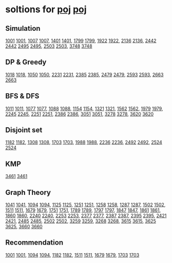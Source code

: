 # soltions for [poj] [poj]

## Simulation

[1001] [1001],
[1007] [1007],
[1401] [1401],
[1799] [1799],
[1922] [1922],
[2136] [2136],
[2442] [2442]
[2495] [2495],
[2503] [2503],
[3748] [3748]

## DP & Greedy

[1018] [1018],
[1050] [1050],
[2231] [2231],
[2385] [2385],
[2479] [2479],
[2593] [2593],
[2663] [2663]

## BFS & DFS

[1011] [1011],
[1077] [1077],
[1088] [1088],
[1154] [1154],
[1321] [1321],
[1562] [1562],
[1979] [1979],
[2245] [2245],
[2251] [2251],
[2386] [2386],
[3051] [3051],
[3278] [3278],
[3620] [3620]

## Disjoint set

[1182] [1182],
[1308] [1308],
[1703] [1703],
[1988] [1988],
[2236] [2236],
[2492] [2492],
[2524] [2524]

## KMP

[3461] [3461]

## Graph Theory

[1041] [1041],
[1094] [1094],
[1125] [1125],
[1251] [1251],
[1258] [1258],
[1287] [1287],
[1502] [1502],
[1511] [1511],
[1679] [1679],
[1751] [1751],
[1789] [1789],
[1797] [1797],
[1847] [1847],
[1861] [1861],
[1860] [1860],
[2240] [2240],
[2253] [2253],
[2377] [2377],
[2387] [2387],
[2395] [2395],
[2421] [2421],
[2485] [2485],
[2502] [2502],
[3259] [3259],
[3268] [3268],
[3615] [3615],
[3625] [3625],
[3660] [3660]

## Recommendation

[1001] [1001],
[1094] [1094],
[1182] [1182],
[1511] [1511],
[1679] [1679],
[1703] [1703]

[poj]:  http://poj.org/
[1001]: https://github.com/zj-1/poj/blob/master/solutions/poj1001.cpp
[1007]: https://github.com/zj-1/poj/blob/master/solutions/poj1007.cpp
[1011]: https://github.com/zj-1/poj/blob/master/solutions/poj1011.cpp
[1018]: https://github.com/zj-1/poj/blob/master/solutions/poj1018.cpp
[1041]: https://github.com/zj-1/poj/blob/master/solutions/poj1041.cpp
[1050]: https://github.com/zj-1/poj/blob/master/solutions/poj1050.cpp
[1077]: https://github.com/zj-1/poj/blob/master/solutions/poj1077.cpp
[1088]: https://github.com/zj-1/poj/blob/master/solutions/poj1088.cpp
[1094]: https://github.com/zj-1/poj/blob/master/solutions/poj1094.cpp
[1125]: https://github.com/zj-1/poj/blob/master/solutions/poj1125.cpp
[1154]: https://github.com/zj-1/poj/blob/master/solutions/poj1154.cpp
[1182]: https://github.com/zj-1/poj/blob/master/solutions/poj1182.cpp
[1251]: https://github.com/zj-1/poj/blob/master/solutions/poj1251.cpp
[1258]: https://github.com/zj-1/poj/blob/master/solutions/poj1258.cpp
[1287]: https://github.com/zj-1/poj/blob/master/solutions/poj1287.cpp
[1308]: https://github.com/zj-1/poj/blob/master/solutions/poj1308.cpp
[1321]: https://github.com/zj-1/poj/blob/master/solutions/poj1321.cpp
[1401]: https://github.com/zj-1/poj/blob/master/solutions/poj1401.cpp
[1502]: https://github.com/zj-1/poj/blob/master/solutions/poj1502.cpp
[1511]: https://github.com/zj-1/poj/blob/master/solutions/poj1511.cpp
[1562]: https://github.com/zj-1/poj/blob/master/solutions/poj1562.cpp
[1679]: https://github.com/zj-1/poj/blob/master/solutions/poj1679.cpp
[1703]: https://github.com/zj-1/poj/blob/master/solutions/poj1703.cpp
[1751]: https://github.com/zj-1/poj/blob/master/solutions/poj1751.cpp
[1789]: https://github.com/zj-1/poj/blob/master/solutions/poj1789.cpp
[1799]: https://github.com/zj-1/poj/blob/master/solutions/poj1799.cpp
[1797]: https://github.com/zj-1/poj/blob/master/solutions/poj1797.cpp
[1847]: https://github.com/zj-1/poj/blob/master/solutions/poj1847.cpp
[1861]: https://github.com/zj-1/poj/blob/master/solutions/poj1861.cpp
[1860]: https://github.com/zj-1/poj/blob/master/solutions/poj1860.cpp
[1922]: https://github.com/zj-1/poj/blob/master/solutions/poj1922.cpp
[1979]: https://github.com/zj-1/poj/blob/master/solutions/poj1979.cpp
[1988]: https://github.com/zj-1/poj/blob/master/solutions/poj1988.cpp
[2136]: https://github.com/zj-1/poj/blob/master/solutions/poj2136.cpp
[2231]: https://github.com/zj-1/poj/blob/master/solutions/poj2231.cpp
[2236]: https://github.com/zj-1/poj/blob/master/solutions/poj2236.cpp
[2240]: https://github.com/zj-1/poj/blob/master/solutions/poj2240.cpp
[2245]: https://github.com/zj-1/poj/blob/master/solutions/poj2245.cpp
[2251]: https://github.com/zj-1/poj/blob/master/solutions/poj2251.cpp
[2253]: https://github.com/zj-1/poj/blob/master/solutions/poj2253.cpp
[2377]: https://github.com/zj-1/poj/blob/master/solutions/poj2377.cpp
[2385]: https://github.com/zj-1/poj/blob/master/solutions/poj2385.cpp
[2386]: https://github.com/zj-1/poj/blob/master/solutions/poj2386.cpp
[2387]: https://github.com/zj-1/poj/blob/master/solutions/poj2387.cpp
[2395]: https://github.com/zj-1/poj/blob/master/solutions/poj2395.cpp
[2421]: https://github.com/zj-1/poj/blob/master/solutions/poj2421.cpp
[2442]: https://github.com/zj-1/poj/blob/master/solutions/poj2442.cpp
[2479]: https://github.com/zj-1/poj/blob/master/solutions/poj2479.cpp
[2485]: https://github.com/zj-1/poj/blob/master/solutions/poj2485.cpp
[2492]: https://github.com/zj-1/poj/blob/master/solutions/poj2492.cpp
[2495]: https://github.com/zj-1/poj/blob/master/solutions/poj2495.cpp
[2502]: https://github.com/zj-1/poj/blob/master/solutions/poj2502.cpp
[2503]: https://github.com/zj-1/poj/blob/master/solutions/poj2503.cpp
[2524]: https://github.com/zj-1/poj/blob/master/solutions/poj2524.cpp
[2593]: https://github.com/zj-1/poj/blob/master/solutions/poj2593.cpp
[2663]: https://github.com/zj-1/poj/blob/master/solutions/poj2663.cpp
[3051]: https://github.com/zj-1/poj/blob/master/solutions/poj3051.cpp
[3259]: https://github.com/zj-1/poj/blob/master/solutions/poj3259.cpp
[3268]: https://github.com/zj-1/poj/blob/master/solutions/poj3268.cpp
[3278]: https://github.com/zj-1/poj/blob/master/solutions/poj3278.cpp
[3461]: https://github.com/zj-1/poj/blob/master/solutions/poj3461.cpp
[3615]: https://github.com/zj-1/poj/blob/master/solutions/poj3615.cpp
[3620]: https://github.com/zj-1/poj/blob/master/solutions/poj3620.cpp
[3625]: https://github.com/zj-1/poj/blob/master/solutions/poj3625.cpp
[3660]: https://github.com/zj-1/poj/blob/master/solutions/poj3660.cpp
[3748]: https://github.com/zj-1/poj/blob/master/solutions/poj3748.cpp
